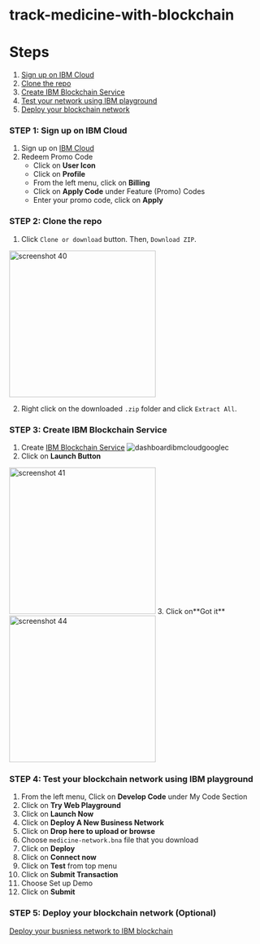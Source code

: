 # track-medicine-with-blockchain
# Steps

1. [Sign up on IBM Cloud](#step-1-sign-up-on-ibm-cloud)
2. [Clone the repo](#step-2-clone-the-repo)
3. [Create IBM Blockchain Service](#step-3-create-ibm-blockchain-service)
4. [Test your network using IBM playground](#step-4-test-your-blockchain-network-using-ibm-playground)
5. [Deploy your blockchain network ](#step-5-deploy-your-blockchain-network-optional )


### STEP 1: Sign up on IBM Cloud
1. Sign up on [IBM Cloud](https://ibm.biz/BdY7C7)
2. Redeem Promo Code 
   * Click on **User Icon**
   * Click on **Profile**
   * From the left menu, click on **Billing** 
   * Click on **Apply Code** under Feature (Promo) Codes
   * Enter your promo code, click on **Apply**

### STEP 2: Clone the repo
1. Click `Clone or download` button. Then, `Download ZIP`.

<img width="288" alt="screenshot 40" src="https://user-images.githubusercontent.com/37486654/49149268-b79cb580-f31a-11e8-8919-85d6dfbb36b5.png">

2. Right click on the downloaded `.zip` folder and click `Extract All`.

### STEP 3: Create IBM Blockchain Service
1. Create [IBM Blockchain Service](https://console.bluemix.net/catalog/services/blockchain)
![dashboardibmcloudgooglec](https://user-images.githubusercontent.com/37486654/49149970-976df600-f31c-11e8-8db6-81784c3b386a.gif)
2. Click on **Launch Button**
<img width="288" alt="screenshot 41" src="https://user-images.githubusercontent.com/37486654/49150191-2c70ef00-f31d-11e8-89d9-af0307a63efe.png">
3. Click on**Got it**

<img width="288" alt="screenshot 44" src="https://user-images.githubusercontent.com/37486654/49150238-51fdf880-f31d-11e8-82dd-372a285e08b1.png">

### STEP 4: Test your blockchain network using IBM playground
1.  From the left menu, Click on **Develop Code** under My Code Section
2.  Click on **Try Web Playground**
3.  Click on **Launch Now**
4.  Click on **Deploy A New Business Network**
5.  Click on **Drop here to upload or browse**
6.  Choose `medicine-network.bna` file that you download
7.  Click on **Deploy**
8.  Click on **Connect now**
9.  Click on **Test** from top menu
10. Click on **Submit Transaction**
11. Choose Set up Demo
12. Click on **Submit**

### STEP 5: Deploy your blockchain network (Optional)
 [Deploy your busniess network to IBM blockchain](https://console.bluemix.net/docs/services/blockchain/develop_starter.html#deploying-a-business-network)


 
